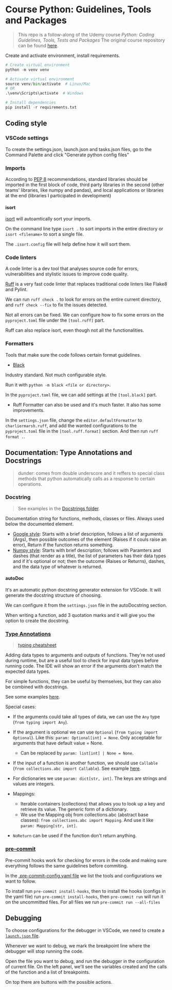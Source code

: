 # Course Python: Guidelines, Tools and Packages

> This repo is a follow-along of the Udemy course *Python: Coding Guidelines, Tools, Tests and Packages* 
> The original course repository can be found [here](https://github.com/franneck94/UdemyPythonProEng/tree/master).

Create and activate environment, install requirements.

```python
# Create virtual environment
python -m venv venv

# Activate virtual environment
source venv/bin/activate  # Linux/Mac
# OR
.\venv\Scripts\activate  # Windows

# Install dependencies
pip install -r requirements.txt
```

## Coding style

### VSCode settings

To create the settings.json, launch.json and tasks.json files, go to the Command Palette and click "Generate python config files"

### Imports

According to [PEP 8](https://peps.python.org/pep-0008/) recommendations, standard libraries should be imported in the first block of code, third party libraries in the second (other teams' libraries, like numpy and pandas), and local applications or libraries at the end (libraries I participated in development)

#### isort

[isort](https://pycqa.github.io/isort/) will autoamtically sort your imports.

On the command line type `isort .` to sort imports in the entire directory or `isort <filename>` to sort a single file.

The `.isort.config` file will help define how it will sort them.

### Code linters

A code linter is a dev tool that analyses source code for errors, vulnerabilities and stylistic issues to improve code quality.

[Ruff](https://docs.astral.sh/ruff/) is a very fast code linter that replaces traditional code linters like Flake8 and Pylint.

We can run `ruff check .` to look for errors on the entire current directory, and `ruff check --fix` to fix the issues detected. 

Not all errors can be fixed. We can configure how to fix some errors on the `pyproject.toml` file under the `[tool.ruff]` part.

Ruff can also replace isort, even though not all the functionalities.

### Formatters

Tools that make sure the code follows certain format guidelines.

- [Black](https://black.readthedocs.io/en/stable/)

Industry standard. Not much configurable style.

Run it with `python -m black <file or directory>`.

In the `pyproject.toml` file, we can add settings at the `[tool.black]` part.

- Ruff Formatter can also be used and it's much faster. It also has some improvements.

In the `settings.json` file, change the `editor.defaultFormatter` to `charliermarsh.ruff`, and add the wanted configurations to the `pyproject.toml` file in the `[tool.ruff.format]` section. And then run  `ruff format .`.

## Documentation: Type Annotations and Docstrings

> dunder: comes from double underscore and it reffers to special class methods that python automatically calls as a response to certain operations.

### Docstring

> See examples in the [Docstrings folder](\Docstrings).

Documentation string for functions, methods, classes or files. Always used below the documented element.

- [Google style](Docstrings\vector_google_style.py): Starts with a brief description, follows a list of arguments (Args), then possible outcomes of the element (Raises if it couls raise an error), Return if the function returns something.
- [Numpy style](Docstrings\vector_numpy_style.py): Starts with brief description; follows with Paramters and dashes (that render as a title), the list of parameters has their data types and if it's optional or not; then the outcome (Raises or Returns), dashes, and the data type of whatever is returned.

#### autoDoc

It's an automatic python docstring generator extension for VSCode. It will generate the docstring structure of choosing.

We can configure it from the `settings.json` file in the autoDocstring section.

When writing a function, add 3 quotation marks and it will give you the option to create the docstring.

### [Type Annotations](https://docs.python.org/3/library/typing.html)

> [typing cheatsheet](https://mypy.readthedocs.io/en/stable/cheat_sheet_py3.html)

Adding data types to arguments and outputs of functions. They're not used during runtime, but are a useful tool to check for input data types before running code. The IDE will show an error if the arguments don't match the expected data types.

For simple functions, they can be useful by themselves, but they can also be combined with docstrings.

See some examples [here](TypeAnnotations\vector_type_annotations.py).

Special cases:

- If the arguments could take all types of data, we can use the `Any` type (`from typing import Any`).

- If the argument is optional we can use `Optional` (`from typing import Optional`). Like this: `param: Optional[int] = None`. Only acceptable for arguments that have default value = None. 
  - Can be replaced by `param: list[int] | None = None`.

- If the input of a function is another function, we should use `Callable` (`from collections.abc import Callable`). See example [here](TypeAnnotations\callable.py).
- For dictionaries we use `param: dict[str, int]`. The keys are strings and values are integers.
- Mappings:
  - Iterable containers (collections) that allows you to look up a key and retrieve its value. The generic form of a dictionary.
  - We use the Mapping obj from collections.abc (abstract base classes): `from collections.abc import Mapping`. And use it like `param: Mapping[str, int]`.
- `NoReturn` can be used if the function don't return anything.

### [pre-commit](https://pre-commit.com/)

Pre-commit hooks work for checking for errors in the code and making sure everything follows the same guidelines before commiting.

In the [.pre-commit-config.yaml file](.pre-commit-config.yaml) we list the tools and configurations we want to follow.

To install run `pre-commit install-hooks`, then to install the hooks (configs in the yaml file) run `pre-commit install-hooks`, then `pre-commit run` will run it on the uncommitted files. For all files we run `pre-commit run --all-files`

## Debugging

To choose configurations for the debugger in VSCode, we need to create a [`launch.json` file](.vscode\launch.json).

Whenever we want to debug, we mark the breakpoint line where the debugger will stop running the code.

Open the file you want to debug, and run the debugger in the configuration of current file. On the left panel, we'll see the variables created and the calls of the function and a list of breakpoints.

On top there are buttons with the possible actions.

